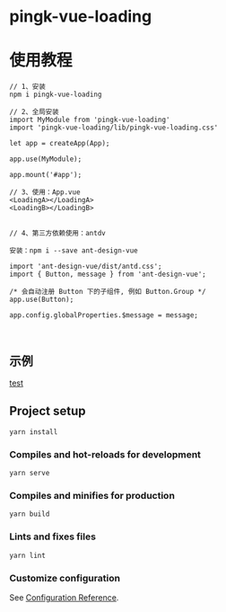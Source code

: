 <!--
 * @Descripttion: 
 * @version: v0.0.1
 * @Author: ZhouYanPing
 * @Date: 2023-04-07 09:59:31
 * @LastEditors: 
 * @LastEditTime: 2023-04-07 10:16:01
-->
# pingk-vue-loading

# 使用教程
```
// 1、安装
npm i pingk-vue-loading  

// 2、全局安装
import MyModule from 'pingk-vue-loading'  
import 'pingk-vue-loading/lib/pingk-vue-loading.css'  

let app = createApp(App);  

app.use(MyModule);  

app.mount('#app');  

// 3、使用：App.vue
<LoadingA></LoadingA>
<LoadingB></LoadingB>


// 4、第三方依赖使用：antdv

安装：npm i --save ant-design-vue

import 'ant-design-vue/dist/antd.css';
import { Button, message } from 'ant-design-vue';

/* 会自动注册 Button 下的子组件, 例如 Button.Group */
app.use(Button);

app.config.globalProperties.$message = message;



```

## 示例
[test](https://github.com/Ping-k/my-vue3-test)

## Project setup
```
yarn install
```

### Compiles and hot-reloads for development
```
yarn serve
```

### Compiles and minifies for production
```
yarn build
```

### Lints and fixes files
```
yarn lint
```

### Customize configuration
See [Configuration Reference](https://cli.vuejs.org/config/).
